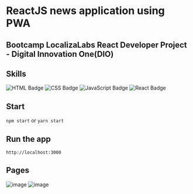 # ReactJS news application using PWA

## Bootcamp LocalizaLabs React Developer Project - Digital Innovation One(DIO)

## Skills
![HTML Badge](https://img.shields.io/badge/HTML5-E34F26?style=for-the-badge&logo=html5&logoColor=white)
![CSS Badge](https://img.shields.io/badge/CSS3-1572B6?style=for-the-badge&logo=css3&logoColor=white)
![JavaScript Badge](https://img.shields.io/badge/JavaScript-F7DF1E?style=for-the-badge&logo=javascript&logoColor=black)
![React Badge](https://img.shields.io/badge/React-20232A?style=for-the-badge&logo=react&logoColor=61DAFB)


## Start 

`npm start` or `yarn start`

## Run the app

`http://localhost:3000`

## Pages

![image](https://user-images.githubusercontent.com/65916297/130521164-ecd91293-72bc-4173-ae16-34c74b00cd74.png)
![image](https://user-images.githubusercontent.com/65916297/130521482-ef4b469e-64d0-4a29-a747-fa108ce206f0.png)




